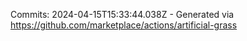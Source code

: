 Commits: 2024-04-15T15:33:44.038Z - Generated via https://github.com/marketplace/actions/artificial-grass
<br>
